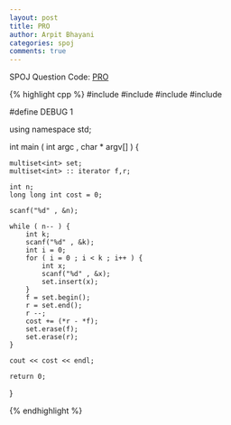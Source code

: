 ```yaml
---
layout: post
title: PRO
author: Arpit Bhayani
categories: spoj
comments: true
---
```


SPOJ Question Code: [PRO](http://www.spoj.com/problems/PRO/)

{% highlight cpp %}
#include <cstdio>
#include <cstdlib>
#include <iostream>
#include <set>

#define DEBUG 1

using namespace std;

int main ( int argc , char * argv[] ) {

	multiset<int> set;
	multiset<int> :: iterator f,r;

	int n;
	long long int cost = 0;

	scanf("%d" , &n);

	while ( n-- ) {
		int k;
		scanf("%d" , &k);
		int i = 0;
		for ( i = 0 ; i < k ; i++ ) {
			int x;
			scanf("%d" , &x);
			set.insert(x);
		}
		f = set.begin();
		r = set.end();
		r --;
		cost += (*r - *f);
		set.erase(f);
		set.erase(r);
	}

	cout << cost << endl;

	return 0;
}

{% endhighlight %}